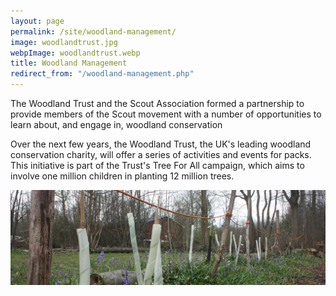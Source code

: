 ```yaml
---
layout: page
permalink: /site/woodland-management/
image: woodlandtrust.jpg
webpImage: woodlandtrust.webp
title: Woodland Management
redirect_from: "/woodland-management.php"
---
```


The Woodland Trust and the Scout Association formed a partnership to provide members of the Scout movement with a number of opportunities to learn about, and engage in, woodland conservation

Over the next few years, the Woodland Trust, the UK's leading woodland conservation charity, will offer a series of activities and events for packs. This initiative is part of the Trust's Tree For All campaign, which aims to involve one million children in planting 12 million trees.

<picture class="secondaryImage">
    <source type="image/webp" srcset="/images/woodlandtrusttrees.webp" >
    <source type="image/jpeg" srcset="/images/woodlandtrusttrees.jpg">
    <img src="/images/woodlandtrusttrees.jpg"/>
</picture>